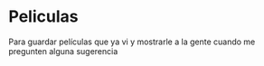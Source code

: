 # Peliculas
 Para guardar películas que ya vi y mostrarle a la gente cuando me pregunten alguna sugerencia 
